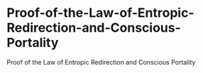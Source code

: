 # Proof-of-the-Law-of-Entropic-Redirection-and-Conscious-Portality
Proof of the Law of Entropic Redirection and Conscious Portality
